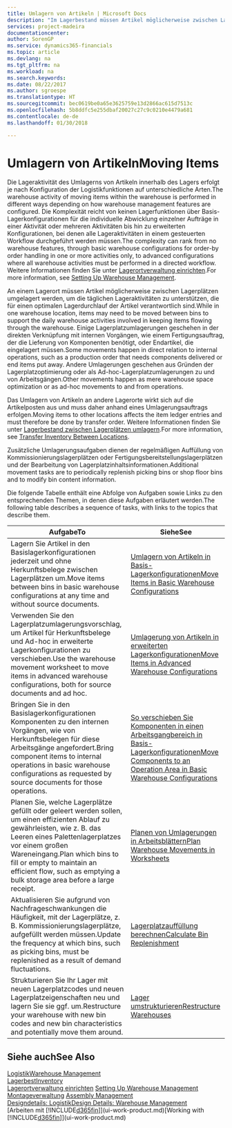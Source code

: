 ```yaml
---
title: Umlagern von Artikeln | Microsoft Docs
description: "Im Lagerbestand müssen Artikel möglicherweise zwischen Lagerplätzen umgelagert werden, um die täglichen Lageraktivitäten zu unterstützen, die für einen optimalen Lagerdurchlauf der Artikel verantwortlich sind. Einige Lagerplatzumlagerungen geschehen in der direkten Verknüpfung mit internen Vorgängen, wie einem Fertigungsauftrag, der die Lieferung von Komponenten benötigt, oder Endartikel, die eingelagert müssen. Andere Umlagerungen geschehen aus Gründen der Lagerplatzoptimierung oder als Ad-hoc-Lagerplatzumlagerungen zu und von Arbeitsgängen."
services: project-madeira
documentationcenter: 
author: SorenGP
ms.service: dynamics365-financials
ms.topic: article
ms.devlang: na
ms.tgt_pltfrm: na
ms.workload: na
ms.search.keywords: 
ms.date: 08/22/2017
ms.author: sgroespe
ms.translationtype: HT
ms.sourcegitcommit: bec0619be0a65e3625759e13d2866ac615d7513c
ms.openlocfilehash: 5b8ddfc5e255dbaf20027c27c9c0210e4479a681
ms.contentlocale: de-de
ms.lasthandoff: 01/30/2018

---
```

# <a name="moving-items"></a><span data-ttu-id="d4f1c-105">Umlagern von Artikeln</span><span class="sxs-lookup"><span data-stu-id="d4f1c-105">Moving Items</span></span>
<span data-ttu-id="d4f1c-106">Die Lageraktivität des Umlagerns von Artikeln innerhalb des Lagers erfolgt je nach Konfiguration der Logistikfunktionen auf unterschiedliche Arten.</span><span class="sxs-lookup"><span data-stu-id="d4f1c-106">The warehouse activity of moving items within the warehouse is performed in different ways depending on how warehouse management features are configured.</span></span> <span data-ttu-id="d4f1c-107">Die Komplexität reicht von keinen Lagerfunktionen über Basis-Lagerkonfigurationen für die individuelle Abwicklung einzelner Aufträge in einer Aktivität oder mehreren Aktivitäten bis hin zu erweiterten Konfigurationen, bei denen alle Lageraktivitäten in einem gesteuerten Workflow durchgeführt werden müssen.</span><span class="sxs-lookup"><span data-stu-id="d4f1c-107">The complexity can rank from no warehouse features, through basic warehouse configurations for order-by order handling in one or more activities only, to advanced configurations where all warehouse activities must be performed in a directed workflow.</span></span> <span data-ttu-id="d4f1c-108">Weitere Informationen finden Sie unter [Lagerortverwaltung einrichten](warehouse-setup-warehouse.md).</span><span class="sxs-lookup"><span data-stu-id="d4f1c-108">For more information, see [Setting Up Warehouse Management](warehouse-setup-warehouse.md).</span></span>

<span data-ttu-id="d4f1c-109">An einem Lagerort müssen Artikel möglicherweise zwischen Lagerplätzen umgelagert werden, um die täglichen Lageraktivitäten zu unterstützen, die für einen optimalen Lagerdurchlauf der Artikel verantwortlich sind.</span><span class="sxs-lookup"><span data-stu-id="d4f1c-109">While in one warehouse location, items may need to be moved between bins to support the daily warehouse activities involved in keeping items flowing through the warehouse.</span></span> <span data-ttu-id="d4f1c-110">Einige Lagerplatzumlagerungen geschehen in der direkten Verknüpfung mit internen Vorgängen, wie einem Fertigungsauftrag, der die Lieferung von Komponenten benötigt, oder Endartikel, die eingelagert müssen.</span><span class="sxs-lookup"><span data-stu-id="d4f1c-110">Some movements happen in direct relation to internal operations, such as a production order that needs components delivered or end items put away.</span></span> <span data-ttu-id="d4f1c-111">Andere Umlagerungen geschehen aus Gründen der Lagerplatzoptimierung oder als Ad-hoc-Lagerplatzumlagerungen zu und von Arbeitsgängen.</span><span class="sxs-lookup"><span data-stu-id="d4f1c-111">Other movements happen as mere warehouse space optimization or as ad-hoc movements to and from operations.</span></span>

<span data-ttu-id="d4f1c-112">Das Umlagern von Artikeln an andere Lagerorte wirkt sich auf die Artikelposten aus und muss daher anhand eines Umlagerungsauftrags erfolgen.</span><span class="sxs-lookup"><span data-stu-id="d4f1c-112">Moving items to other locations affects the item ledger entries and must therefore be done by transfer order.</span></span> <span data-ttu-id="d4f1c-113">Weitere Informationen finden Sie unter [Lagerbestand zwischen Lagerplätzen umlagern](inventory-how-transfer-between-locations.md).</span><span class="sxs-lookup"><span data-stu-id="d4f1c-113">For more information, see [Transfer Inventory Between Locations](inventory-how-transfer-between-locations.md).</span></span>  

<span data-ttu-id="d4f1c-114">Zusätzliche Umlagerungsaufgaben dienen der regelmäßigen Auffüllung von Kommissionierungslagerplätzen oder Fertigungsbereitstellungslagerplätzen und der Bearbeitung von Lagerplatzinhaltsinformationen.</span><span class="sxs-lookup"><span data-stu-id="d4f1c-114">Additional movement tasks are to periodically replenish picking bins or shop floor bins and to modify bin content information.</span></span>  

 <span data-ttu-id="d4f1c-115">Die folgende Tabelle enthält eine Abfolge von Aufgaben sowie Links zu den entsprechenden Themen, in denen diese Aufgaben erläutert werden.</span><span class="sxs-lookup"><span data-stu-id="d4f1c-115">The following table describes a sequence of tasks, with links to the topics that describe them.</span></span>   

|<span data-ttu-id="d4f1c-116">**Aufgabe**</span><span class="sxs-lookup"><span data-stu-id="d4f1c-116">**To**</span></span>|<span data-ttu-id="d4f1c-117">**Siehe**</span><span class="sxs-lookup"><span data-stu-id="d4f1c-117">**See**</span></span>|  
|------------|-------------|  
|<span data-ttu-id="d4f1c-118">Lagern Sie Artikel in den Basislagerkonfigurationen jederzeit und ohne Herkunftsbelege zwischen Lagerplätzen um.</span><span class="sxs-lookup"><span data-stu-id="d4f1c-118">Move items between bins in basic warehouse configurations at any time and without source documents.</span></span>|[<span data-ttu-id="d4f1c-119">Umlagern von Artikeln in Basis-Lagerkonfigurationen</span><span class="sxs-lookup"><span data-stu-id="d4f1c-119">Move Items in Basic Warehouse Configurations</span></span>](warehouse-how-to-move-items-ad-hoc-in-basic-warehousing.md)|
|<span data-ttu-id="d4f1c-120">Verwenden Sie den Lagerplatzumlagerungsvorschlag, um Artikel für Herkunftsbelege und Ad-hoc in erweiterte Lagerkonfigurationen zu verschieben.</span><span class="sxs-lookup"><span data-stu-id="d4f1c-120">Use the warehouse movement worksheet to move items in advanced warehouse configurations, both for source documents and ad hoc.</span></span>|[<span data-ttu-id="d4f1c-121">Umlagerung von Artikeln in erweiterten Lagerkonfigurationen</span><span class="sxs-lookup"><span data-stu-id="d4f1c-121">Move Items in Advanced Warehouse Configurations</span></span>](warehouse-how-to-move-items-in-advanced-warehousing.md)|  
|<span data-ttu-id="d4f1c-122">Bringen Sie in den Basislagerkonfigurationen Komponenten zu den internen Vorgängen, wie von Herkunftsbelegen für diese Arbeitsgänge angefordert.</span><span class="sxs-lookup"><span data-stu-id="d4f1c-122">Bring component items to internal operations in basic warehouse configurations as requested by source documents for those operations.</span></span>|[<span data-ttu-id="d4f1c-123">So verschieben Sie Komponenten in einen Arbeitsgangbereich in Basis-Lagerkonfigurationen</span><span class="sxs-lookup"><span data-stu-id="d4f1c-123">Move Components to an Operation Area in Basic Warehouse Configurations</span></span>](warehouse-how-to-move-components-to-an-operation-area-in-basic-warehousing.md)|
|<span data-ttu-id="d4f1c-124">Planen Sie, welche Lagerplätze gefüllt oder geleert werden sollen, um einen effizienten Ablauf zu gewährleisten, wie z. B. das Leeren eines Palettenlagerplatzes vor einem großen Wareneingang.</span><span class="sxs-lookup"><span data-stu-id="d4f1c-124">Plan which bins to fill or empty to maintain an efficient flow, such as emptying a bulk storage area before a large receipt.</span></span>|[<span data-ttu-id="d4f1c-125">Planen von Umlagerungen in Arbeitsblättern</span><span class="sxs-lookup"><span data-stu-id="d4f1c-125">Plan Warehouse Movements in Worksheets</span></span>](warehouse-how-to-plan-warehouse-movements-in-worksheets.md)|
|<span data-ttu-id="d4f1c-126">Aktualisieren Sie aufgrund von Nachfrageschwankungen die Häufigkeit, mit der Lagerplätze, z. B. Kommissionierungslagerplätze, aufgefüllt werden müssen.</span><span class="sxs-lookup"><span data-stu-id="d4f1c-126">Update the frequency at which bins, such as picking bins, must be replenished as a result of demand fluctuations.</span></span>|[<span data-ttu-id="d4f1c-127">Lagerplatzauffüllung berechnen</span><span class="sxs-lookup"><span data-stu-id="d4f1c-127">Calculate Bin Replenishment</span></span>](warehouse-how-to-calculate-bin-replenishment.md)|
|<span data-ttu-id="d4f1c-128">Strukturieren Sie Ihr Lager mit neuen Lagerplatzcodes und neuen Lagerplatzeigenschaften neu und lagern Sie sie ggf. um.</span><span class="sxs-lookup"><span data-stu-id="d4f1c-128">Restructure your warehouse with new bin codes and new bin characteristics and potentially move them around.</span></span>|[<span data-ttu-id="d4f1c-129">Lager umstrukturieren</span><span class="sxs-lookup"><span data-stu-id="d4f1c-129">Restructure Warehouses</span></span>](warehouse-how-to-restructure-warehouses.md)|  

## <a name="see-also"></a><span data-ttu-id="d4f1c-130">Siehe auch</span><span class="sxs-lookup"><span data-stu-id="d4f1c-130">See Also</span></span>  
[<span data-ttu-id="d4f1c-131">Logistik</span><span class="sxs-lookup"><span data-stu-id="d4f1c-131">Warehouse Management</span></span>](warehouse-manage-warehouse.md)  
[<span data-ttu-id="d4f1c-132">Lagerbest</span><span class="sxs-lookup"><span data-stu-id="d4f1c-132">Inventory</span></span>](inventory-manage-inventory.md)  
<span data-ttu-id="d4f1c-133">[Lagerortverwaltung einrichten](warehouse-setup-warehouse.md)   </span><span class="sxs-lookup"><span data-stu-id="d4f1c-133">[Setting Up Warehouse Management](warehouse-setup-warehouse.md)   </span></span>  
<span data-ttu-id="d4f1c-134">[Montageverwaltung](assembly-assemble-items.md)  </span><span class="sxs-lookup"><span data-stu-id="d4f1c-134">[Assembly Management](assembly-assemble-items.md)  </span></span>  
[<span data-ttu-id="d4f1c-135">Designdetails: Logistik</span><span class="sxs-lookup"><span data-stu-id="d4f1c-135">Design Details: Warehouse Management</span></span>](design-details-warehouse-management.md)  
<span data-ttu-id="d4f1c-136">[Arbeiten mit [!INCLUDE[d365fin](includes/d365fin_md.md)]](ui-work-product.md)</span><span class="sxs-lookup"><span data-stu-id="d4f1c-136">[Working with [!INCLUDE[d365fin](includes/d365fin_md.md)]](ui-work-product.md)</span></span>

